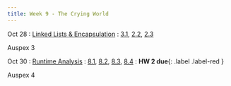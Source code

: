 ```yaml
---
title: Week 9 - The Crying World
---
```


Oct 28
: [Linked Lists & Encapsulation](#)
  : [3.1](#), [2.2](#), [2.3](#)

Auspex 3

Oct 30
: [Runtime Analysis](#)
  : [8.1](#), [8.2](#), [8.3](#), [8.4](#)
: **HW 2 due**{: .label .label-red }

Auspex 4